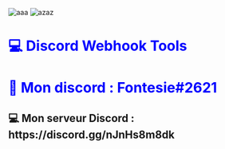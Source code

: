 ![aaa](https://user-images.githubusercontent.com/57833419/156453247-25ff5eeb-4084-46f7-8dfd-b5fc570e2c05.png)
![azaz](https://user-images.githubusercontent.com/57833419/156453254-1efa6396-ef14-449c-b4ca-d956ee1a96b2.png)




<h1 style="color:blue;">💻 Discord Webhook Tools</h1>
<h1 style="color:blue;">📶 Mon discord : Fontesie#2621</h1>
<h2>💻 Mon serveur Discord : https://discord.gg/nJnHs8m8dk</h2>
